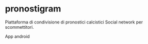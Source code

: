 # pronostigram

Piattaforma di condivisione di pronostici calcistici
Social network per scommettitori.

App android
